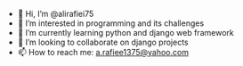 - 👋 Hi, I’m @alirafiei75
- 👀 I’m interested in programming and its challenges
- 🌱 I’m currently learning python and django web framework
- 💞️ I’m looking to collaborate on django projects
- 📫 How to reach me: a.rafiee1375@yahoo.com

<!---
alirafiei75/alirafiei75 is a ✨ special ✨ repository because its `README.md` (this file) appears on your GitHub profile.
You can click the Preview link to take a look at your changes.
--->
